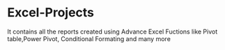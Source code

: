# Excel-Projects

It contains all the reports created using Advance Excel Fuctions like Pivot table,Power Pivot, Conditional Formating and many more 
